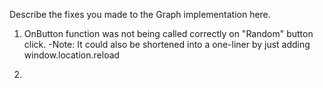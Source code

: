 Describe the fixes you made to the Graph implementation here.

1. OnButton function was not being called correctly on "Random" button click.
    -Note: It could also be shortened into a one-liner by just adding window.location.reload

2. 